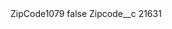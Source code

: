<?xml version="1.0" encoding="UTF-8"?>
<CustomMetadata xmlns="http://soap.sforce.com/2006/04/metadata" xmlns:xsi="http://www.w3.org/2001/XMLSchema-instance" xmlns:xsd="http://www.w3.org/2001/XMLSchema">
    <label>ZipCode1079</label>
    <protected>false</protected>
    <values>
        <field>Zipcode__c</field>
        <value xsi:type="xsd:string">21631</value>
    </values>
</CustomMetadata>
